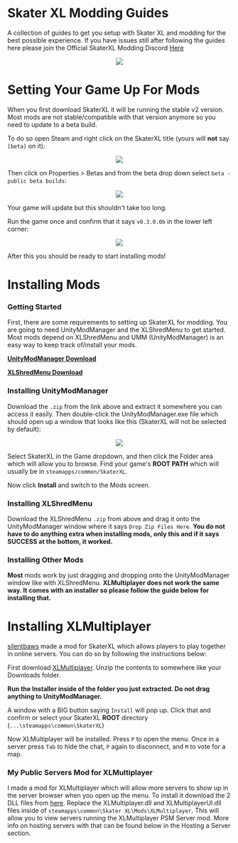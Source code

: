 # Skater XL Modding Guides
A collection of guides to get you setup with Skater XL and modding for the best possible experience. If you have issues still after following the guides here please join the Official SkaterXL Modding Discord [Here](https://discord.gg/YnZc92f)

<p align="center"><img src="https://i.imgur.com/HRYYEcR.png"></p>

# Setting Your Game Up For Mods

When you first download SkaterXL it will be running the stable v2 version. Most mods are not stable/compatible with that version anymore so you need to update to a beta build.

To do so open Steam and right click on the SkaterXL title (yours will **not** say `[beta]` on it):

<p align="center"><img src="https://i.imgur.com/hdbvSyC.png" /></p>

Then click on Properties > Betas and from the beta drop down select `beta - public beta builds`:

<p align="center"><img src="https://i.imgur.com/Sk3ELSy.png" /></p>

Your game will update but this shouldn't take too long.

Run the game once and confirm that it says `v0.3.0.0b` in the lower left corner:

<p align="center"><img src="https://i.imgur.com/jOxYvvZ.png" /></p>

After this you should be ready to start installing mods!

# Installing Mods

### Getting Started

First, there are some requirements to setting up SkaterXL for modding. You are going to need UnityModManager and the XLShredMenu to get started. Most mods depend on XLShredMenu and UMM (UnityModManager) is an easy way to keep track of/install your mods. 

**[UnityModManager Download](https://www.dropbox.com/s/wz8x8e4onjdfdbm/UnityModManager.zip?dl=1)**

**[XLShredMenu Download](https://cdn.discordapp.com/attachments/702182609077141997/702191357321543830/XLShredMenuMod-0.0.5.zip)**

### Installing UnityModManager

Download the `.zip` from the link above and extract it somewhere you can access it easily. Then double-click the UnityModManager.exe file which should open up a window that looks like this (SkaterXL will not be selected by default):

<p align="center"><img src="https://i.imgur.com/2Mod47q.png" /></p>

Select SkaterXL in the Game dropdown, and then click the Folder area which will allow you to browse. Find your game's **ROOT PATH** which will usually be in `steamapps/common/SkaterXL`.

Now click **Install** and switch to the Mods screen.

### Installing XLShredMenu

Download the XLShredMenu `.zip` from above and drag it onto the UnityModManager window where it says `Drop Zip Files Here`. **You do not have to do anything extra when installing mods, only this and if it says SUCCESS at the bottom, it worked.**

### Installing Other Mods

**Most** mods work by just dragging and dropping onto the UnityModManager window like with XLShredMenu. **XLMultiplayer does not work the same way. It comes with an installer so please follow the guide below for installing that.**

# Installing XLMultiplayer

[silentbaws](https://github.com/silentbaws) made a mod for SkaterXL which allows players to play together in online servers. You can do so by following the instructions below:

First download [XLMultiplayer](https://github.com/silentbaws/XLMultiplayer/releases/tag/v0.8.1). Unzip the contents to somewhere like your Downloads folder.

**Run the Installer inside of the folder you just extracted. Do not drag anything to UnityModManager.**

A window with a BIG button saying `Install` will pop up. Click that and confirm or select your SkaterXL **ROOT** directory (`...\steamapps\common\SkaterXL`)

Now XLMultiplayer will be installed. Press `P` to open the menu. Once in a server press `Tab` to hide the chat, `P` again to disconnect, and `M` to vote for a map.

### My Public Servers Mod for XLMultiplayer

I made a mod for XLMultiplayer which will allow more servers to show up in the server browser when you open up the menu. To install it download the 2 DLL files from [here](https://github.com/M4cs/XLMultiplayer/releases/download/0.8.1-psmc-0.1/XLMultiplayerPSMClient.zip). Replace the XLMultiplayer.dll and XLMultiplayerUI.dll files inside of `steamapps\common\Skater XL\Mods\XLMultiplayer`. This will allow you to view servers running the XLMultiplayer PSM Server mod. More info on hosting servers with that can be found below in the Hosting a Server section.
